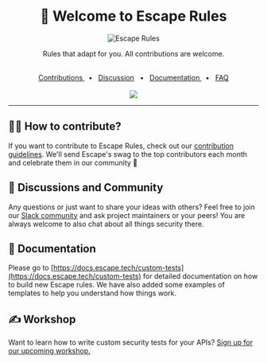 <div align="center">

  <h1>👋 Welcome to Escape Rules</h1>

![Escape Rules](https://26857953.fs1.hubspotusercontent-eu1.net/hubfs/26857953/escape-rules-github.png)

Rules that adapt for you. All contributions are welcome.

<br />
  <a href="https://github.com/Escape-Technologies/escape-rules/blob/main/Contribution-Guidelines.md">Contributions </a>
  <span>&nbsp;&nbsp;•&nbsp;&nbsp;</span>
   <a href="https://slack.escape.tech/"> Discussion</a>
  <span>&nbsp;&nbsp;•&nbsp;&nbsp;</span>
   <a href="https://docs.escape.tech/custom-tests?utm_source=github&utm_medium=referral">Documentation </a>
  <span>&nbsp;&nbsp;•&nbsp;&nbsp;</span>
   <a href="https://escape.tech/escape-rules#faq?utm_source=github&utm_medium=referral">FAQ </a> 
  <br />
    <br />
    <a href="https://slack.escape.tech/"><img src="https://img.shields.io/badge/join-community-today.svg?style=flat"></a>
  <br />
  <hr />
</div>

## 🧑‍💻 How to contribute?
If you want to contribute to Escape Rules, check out our [contribution guidelines](https://github.com/Escape-Technologies/escape-rules/blob/main/Contribution-Guidelines.md). We'll send Escape's swag to the top contributors each month and celebrate them in our community 🤩

## 🤝 Discussions and Community
Any questions or just want to share your ideas with others? Feel free to join our [Slack community](https://slack.escape.tech/) and ask project maintainers or your peers! You are always welcome to also chat about all things security there. 

## 📖 Documentation
Please go to [https://docs.escape.tech/custom-tests](https://docs.escape.tech/custom-tests) for detailed documentation on how to build new Escape rules. We have also added some examples of templates to help you understand how things work.

## ✍️ Workshop
Want to learn how to write custom security tests for your APIs? [Sign up for our upcoming workshop.](https://app.getcontrast.io/register/escape-custom-security-tests-workshop?utm_source=github&utm_medium=organic)
